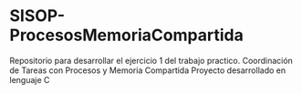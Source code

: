 # SISOP-ProcesosMemoriaCompartida
Repositorio para desarrollar el ejercicio 1 del trabajo practico. Coordinación de Tareas con Procesos y Memoria Compartida
Proyecto desarrollado en lenguaje C 
